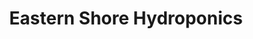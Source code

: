 ---
title: "Eastern Shore Hydroponics"
url: /laurel/eastern-shore-hydroponics/
shop: garden centre
---